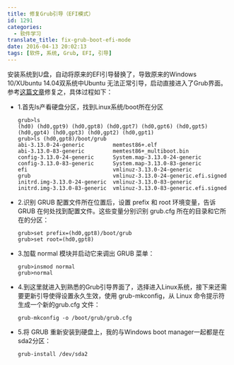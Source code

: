 ```yaml
---
title: 修复Grub引导（EFI模式）
id: 1291
categories:
  - 软件学习
translate_title: fix-grub-boot-efi-mode
date: 2016-04-13 20:02:13
tags: [软件, 系统, Grub, EFI, 引导]
---
```


安装系统到U盘，自动将原来的EFI引导替换了，导致原来的Windows 10/XUbuntu 14.04双系统中Ubuntu 无法正常引导，启动直接进入了Grub界面。参考[这篇文章](http://www.ibm.com/developerworks/cn/linux/l-GRUB2-features/)修复之，具体过程如下：

*   1.首先ls产看硬盘分区，找到Linux系统/boot所在分区

    ```shell
    grub>ls
    (hd0) (hd0,gpt9) (hd0,gpt8) (hd0,gpt7) (hd0,gpt6) (hd0,gpt5) (hd0,gpt4) (hd0,gpt3) (hd0,gpt2) (hd0,gpt1)
    grub>ls (hd0,gpt8)/boot/grub
    abi-3.13.0-24-generic         memtest86+.elf
    abi-3.13.0-83-generic         memtest86+_multiboot.bin
    config-3.13.0-24-generic      System.map-3.13.0-24-generic
    config-3.13.0-83-generic      System.map-3.13.0-83-generic
    efi                           vmlinuz-3.13.0-24-generic
    grub                          vmlinuz-3.13.0-24-generic.efi.signed
    initrd.img-3.13.0-24-generic  vmlinuz-3.13.0-83-generic
    initrd.img-3.13.0-83-generic  vmlinuz-3.13.0-83-generic.efi.signed
    ```

*   2.识别 GRUB 配置文件所在位置后，设置 prefix 和 root 环境变量，告诉 GRUB 在何处找到配置文件。这些变量分别识别 grub.cfg 所在的目录和它所在的分区：
    ```shell
    grub>set prefix=(hd0,gpt8)/boot/grub
    grub>set root=(hd0,gpt8)
    ```

*   3.加载 normal 模块并启动它来调出 GRUB 菜单：
    ```shell
    grub>insmod normal
    grub>normal
    ```

*   4.到这里就进入到熟悉的Grub引导界面了，选择进入Linux系统，接下来还需要更新引导使得设置永久生效，使用 grub-mkconfig，从 Linux 命令提示符生成一个新的grub.cfg 文件：
    ```shell
    grub-mkconfig -o /boot/grub/grub.cfg
    ```

*   5.将 GRUB 重新安装到硬盘上，我的与Windows boot manager一起都是在sda2分区：
    ```shell
    grub-install /dev/sda2
    ```

